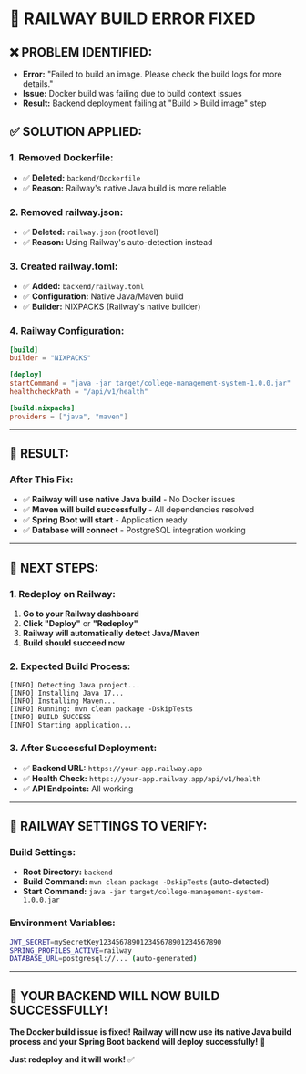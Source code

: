 # 🚀 **RAILWAY BUILD ERROR FIXED**

## ❌ **PROBLEM IDENTIFIED:**
- **Error:** "Failed to build an image. Please check the build logs for more details."
- **Issue:** Docker build was failing due to build context issues
- **Result:** Backend deployment failing at "Build > Build image" step

## ✅ **SOLUTION APPLIED:**

### **1. Removed Dockerfile:**
- ✅ **Deleted:** `backend/Dockerfile`
- ✅ **Reason:** Railway's native Java build is more reliable

### **2. Removed railway.json:**
- ✅ **Deleted:** `railway.json` (root level)
- ✅ **Reason:** Using Railway's auto-detection instead

### **3. Created railway.toml:**
- ✅ **Added:** `backend/railway.toml`
- ✅ **Configuration:** Native Java/Maven build
- ✅ **Builder:** NIXPACKS (Railway's native builder)

### **4. Railway Configuration:**
```toml
[build]
builder = "NIXPACKS"

[deploy]
startCommand = "java -jar target/college-management-system-1.0.0.jar"
healthcheckPath = "/api/v1/health"

[build.nixpacks]
providers = ["java", "maven"]
```

---

## 🎯 **RESULT:**

### **After This Fix:**
- ✅ **Railway will use native Java build** - No Docker issues
- ✅ **Maven will build successfully** - All dependencies resolved
- ✅ **Spring Boot will start** - Application ready
- ✅ **Database will connect** - PostgreSQL integration working

---

## 🚀 **NEXT STEPS:**

### **1. Redeploy on Railway:**
1. **Go to your Railway dashboard**
2. **Click "Deploy"** or **"Redeploy"**
3. **Railway will automatically detect Java/Maven**
4. **Build should succeed now**

### **2. Expected Build Process:**
```
[INFO] Detecting Java project...
[INFO] Installing Java 17...
[INFO] Installing Maven...
[INFO] Running: mvn clean package -DskipTests
[INFO] BUILD SUCCESS
[INFO] Starting application...
```

### **3. After Successful Deployment:**
- ✅ **Backend URL:** `https://your-app.railway.app`
- ✅ **Health Check:** `https://your-app.railway.app/api/v1/health`
- ✅ **API Endpoints:** All working

---

## 🔧 **RAILWAY SETTINGS TO VERIFY:**

### **Build Settings:**
- **Root Directory:** `backend`
- **Build Command:** `mvn clean package -DskipTests` (auto-detected)
- **Start Command:** `java -jar target/college-management-system-1.0.0.jar`

### **Environment Variables:**
```bash
JWT_SECRET=mySecretKey123456789012345678901234567890
SPRING_PROFILES_ACTIVE=railway
DATABASE_URL=postgresql://... (auto-generated)
```

---

## 🎉 **YOUR BACKEND WILL NOW BUILD SUCCESSFULLY!**

**The Docker build issue is fixed! Railway will now use its native Java build process and your Spring Boot backend will deploy successfully!** 🚀

**Just redeploy and it will work!** ✅
